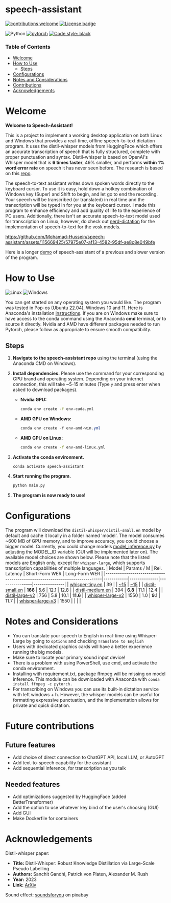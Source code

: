 # speech-assistant


[![contributions welcome](https://img.shields.io/badge/contributions-welcome-brightgreen.svg?style=flat)](https://github.com/dwyl/esta/issues)
[![License badge](https://img.shields.io/badge/License-MIT-blue.svg)](https://opensource.org/license/mit/)               

![Python](https://img.shields.io/badge/Python-3.11-3776AB.svg?style=flat&logo=python&logoColor=white)
[![pytorch](https://img.shields.io/badge/PyTorch-2.1.1-EE4C2C.svg?style=flat&logo=pytorch)](https://pytorch.org)
[![Code style: black](https://img.shields.io/badge/code%20style-black-000000.svg)](https://github.com/psf/black)


<!-- 
[![Mohamad-Hussein github](https://img.shields.io/badge/GitHub-Mohamad-Hussein.svg?style=flat&logo=github)](https://github.com/Mohamad-Hussein)
![Static Badge](https://img.shields.io/badge/any%20text-you%20like-blue) 
![GitHub repo size](https://img.shields.io/github/repo-size/:Mohamad-Hussein/:speech-assistant)
-->

### Table of Contents
- [Welcome](#Welcome)
- [How to Use](#How-to-Use)
  - [Steps](#steps)
- [Configurations](#Configurations)
- [Notes and Considerations](#notes-and-considerations)
- [Contributions](#future-contributions)
- [Acknowledgements](#acknowledgements)


# Welcome
**Welcome to Speech-Assistant!**

This is a project to implement a working desktop application on both Linux and Windows that provides a real-time, offline speech-to-text dictation program. It uses the distil-whisper models from HuggingFace which offers an accurate transcription of speech that is fully structured, complete with proper punctuation and syntax. Distil-whisper is based on OpenAI's Whisper model that is **6 times faster**, 49% smaller, and performs **within 1% word error rate** on speech it has never seen before. The research is based on this [repo](https://github.com/huggingface/distil-whisper).

The speech-to-text assistant writes down spoken words directly to the keyboard cursor. To use it is easy, hold down a hotkey combination of Windows key (Super) and Shift to begin, and let go to end the recording. Your speech will be transcribed (or translated) in real time and the transcription will be typed in for you at the keyboard cursor. I made this program to enhance efficiency and add quality of life to the experience of PC users. Additionally, there isn't an accurate speech-to-text model used for transcription on Linux, however, do check out [nerd-dictation](https://github.com/ideasman42/nerd-dictation) for the implementation of speech-to-text for the vosk models.



https://github.com/Mohamad-Hussein/speech-assistant/assets/115669425/57975e07-af13-4582-95df-ae8c8e049bfe



Here is a longer [demo](https://youtu.be/rF8mtyhBZiM) of speech-assistant of a previous and slower version of the program.

# How to Use
![Linux](https://img.shields.io/badge/Linux-F2F2F2) ![Windows](https://img.shields.io/badge/Windows-17b3d2)

You can get started on any operating system you would like. The program was tested in Pop-os (Ubuntu 22.04), Windows 10 and 11. Here is Anaconda's installation [instructions](https://docs.anaconda.com/free/anaconda/install/). If you are on Windows make sure to have access to the conda command using the Anaconda **cmd** terminal, or to source it directly. Nvidia and AMD have different packages needed to run Pytorch, please follow as appropriate to ensure smooth compatibility.

## Steps
1. **Navigate to the speech-assistant repo** using the terminal (using the Anaconda CMD on Windows).

2. **Install dependencies.** Please use the command for your corresponding GPU brand and operating system. Depending on your internet connection, this will take ~5-15 minutes (Type ```y``` and press enter when asked to download packages).
   - **Nvidia GPU:**
     ```bash
     conda env create -f env-cuda.yml
     ```
   - **AMD GPU on Windows:**
     ```powershell
     conda env create -f env-amd-win.yml
     ```

   - **AMD GPU on Linux:**
     ```bash
     conda env create -f env-amd-linux.yml
     ```
3. **Activate the conda environment.**
    ```bash
    conda activate speech-assistant
    ```
4. **Start running the program.**
    ```bash
    python main.py
    ```
5. **The program is now ready to use!**

# Configurations
The program will download the ```distil-whisper/distil-small.en``` model by default and cache it locally in a folder named 'model'. The model consumes ~600 MB of GPU memory, and to improve accuracy, you could choose a bigger model. Currently, you could change models [model_inference.py](https://github.com/Mohamad-Hussein/speech-assistant/blob/main/src/model_inference.py) by adjusting the MODEL_ID variable (GUI will be implemented later on). The available model choices are shown below. Please note that the listed models are English only, except for ```whisper-large```, which supports transcription capabilities of multiple languages.
| Model                                                                      | Params / M | Rel. Latency | Short-Form WER | Long-Form WER |
|----------------------------------------------------------------------------|------------|--------------|----------------|---------------|
| [whisper-tiny.en](https://huggingface.co/openai/whisper-tiny.en)         | 39       |          | [~15](https://arxiv.org/abs/2212.04356)        | [~15](https://arxiv.org/abs/2212.04356)          |
| [distil-small.en](https://huggingface.co/distil-whisper/distil-small.en)   | **166**    | 5.6          | 12.1           | 12.8          |
| [distil-medium.en](https://huggingface.co/distil-whisper/distil-medium.en) | 394    | **6.8**      | 11.1           | 12.4          |
| [distil-large-v2](https://huggingface.co/distil-whisper/distil-large-v2)   | 756        | 5.8          | 10.1           | **11.6**      |
| [whisper-large-v2](https://huggingface.co/openai/whisper-large-v2)         | 1550       | 1.0          | **9.1**        | 11.7          |
| [whisper-large-v3](https://huggingface.co/openai/whisper-large-v3)         | 1550       |           |         |           |

# Notes and Considerations
- You can translate your speech to English in real-time using Whisper-Large by going to `options` and checking `Translate to English`
- Users with dedicated graphics cards will have a better experience running the big models.
- Make sure to locate your primary sound input device!
- There is a problem with using PowerShell, use cmd, and activate the conda environment.
- Installing with requirement.txt, package ffmpeg will be missing on model inference. This module can be downloaded with Anaconda with ```conda install ffmpeg -c pytorch.```
- For transcribing on Windows you can use its built-in dictation service with left windows + h. However, the whisper models can be useful for formatting expressive punctuation, and the implementation allows for private and quick dictation.

# Future contributions
## Future features
- Add choice of direct connection to ChatGPT API, local LLM, or AutoGPT
- Add text-to-speech capability for the assistant
- Add sequential inference, for transcription as you talk
  
## Needed features
- Add optimizations suggested by HuggingFace (added BetterTransformer)
- Add the option to use whatever key bind of the user's choosing (GUI)
- Add GUI
- Make Dockerfile for containers

# Acknowledgements

Distil-whisper paper:

- **Title:** Distil-Whisper: Robust Knowledge Distillation via Large-Scale Pseudo Labelling
- **Authors:** Sanchit Gandhi, Patrick von Platen, Alexander M. Rush
- **Year:** 2023
- **Link:** [ArXiv](https://arxiv.org/abs/2311.00430)

Sound effect: [soundsforyou](https://pixabay.com/users/soundsforyou-4861230/) on pixabay
